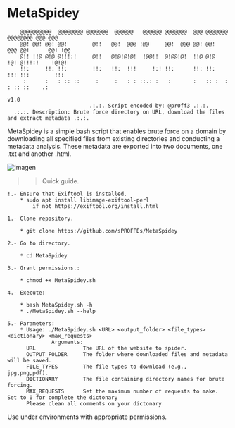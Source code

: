 # MetaSpidey
            
        @@@@@@@@@@  @@@@@@@@ @@@@@@@  @@@@@@   @@@@@@ @@@@@@@  @@@ @@@@@@@  @@@@@@@@ @@@ @@@ 
        @@! @@! @@! @@!        @!!   @@!  @@@ !@@     @@!  @@@ @@! @@!  @@@ @@!      @@! !@@                                                                                                                                                
        @!! !!@ @!@ @!!!:!     @!!   @!@!@!@!  !@@!!  @!@@!@!  !!@ @!@  !@! @!!!:!    !@!@!                                                                                                                                                 
        !!:     !!: !!:        !!:   !!:  !!!     !:! !!:      !!: !!:  !!! !!:        !!:                                                                                                                                                  
         :      :   : :: ::     :     :   : : ::.: :   :       :   :: :  :  : :: ::    .:                                                                                                                                                   
                                                                                                  v1.0                                                                                                                                      
                              .:.:. Script encoded by: @pr0ff3 .:.:.
      .:.:. Description: Brute force directory on URL, download the files and extract metadata .:.:.


MetaSpidey is a simple bash script that enables brute force on a domain by downloading all specified files from existing directories and conducting a metadata analysis. These metadata are exported into two documents, one .txt and another .html. 

![imagen](https://github.com/sPROFFEs/MetaSpidey/assets/150958256/27b06a5b-6798-43cc-a47a-0be179dda832)

>> Quick guide.

 	!.- Ensure that Exiftool is installed.
  		* sudo apt install libimage-exiftool-perl
    		if not https://exiftool.org/install.html
      
	1.- Clone repository.

		* git clone https://github.com/sPROFFEs/MetaSpidey

	2.- Go to directory.

		* cd MetaSpidey

	3.- Grant permissions.:

		* chmod +x MetaSpidey.sh

	4.- Execute:

		* bash MetaSpidey.sh -h
  		* ./MetaSpidey.sh --help

	5.- Parameters:
		* Usage: ./MetaSpidey.sh <URL> <output_folder> <file_types> <dictionary> <max_requests>
                  Arguments:
 		  URL               The URL of the website to spider.
		  OUTPUT_FOLDER     The folder where downloaded files and metadata will be saved.
		  FILE_TYPES        The file types to download (e.g., jpg,png,pdf).
		  DICTIONARY        The file containing directory names for brute forcing.
		  MAX_REQUESTS      Set the maximum number of requests to make. Set to 0 for complete the dictonary
		  Please clean all comments on your dictonary

Use under environments with appropriate permissions.

